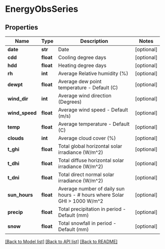 # EnergyObsSeries


## Properties
Name | Type | Description | Notes
------------ | ------------- | ------------- | -------------
**date** | **str** | Date | [optional] 
**cdd** | **float** | Cooling degree days | [optional] 
**hdd** | **float** | Heating degree days | [optional] 
**rh** | **int** | Average Relative humidity (%) | [optional] 
**dewpt** | **float** | Average dew point temperature - Default (C) | [optional] 
**wind_dir** | **int** | Average wind direction (Degrees) | [optional] 
**wind_speed** | **float** | Average wind speed - Default (m/s) | [optional] 
**temp** | **float** | Average temperature - Default (C) | [optional] 
**clouds** | **int** | Average cloud cover (%) | [optional] 
**t_ghi** | **float** | Total global horizontal solar irradiance (W/m^2) | [optional] 
**t_dhi** | **float** | Total diffuse horizontal solar irradiance (W/m^2) | [optional] 
**t_dni** | **float** | Total direct normal solar irradiance (W/m^2) | [optional] 
**sun_hours** | **float** | Average number of daily sun hours - # hours where Solar GHI &gt; 1000 W/m^2 | [optional] 
**precip** | **float** | Total precipitation in period - Default (mm) | [optional] 
**snow** | **float** | Total snowfall in period - Default (mm) | [optional] 

[[Back to Model list]](../README.md#documentation-for-models) [[Back to API list]](../README.md#documentation-for-api-endpoints) [[Back to README]](../README.md)



